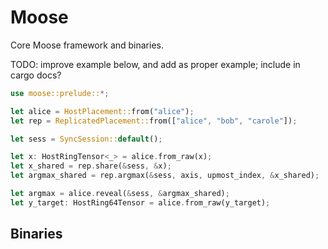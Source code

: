# Moose

Core Moose framework and binaries.

TODO: improve example below, and add as proper example; include in cargo docs?

```rust
use moose::prelude::*;

let alice = HostPlacement::from("alice");
let rep = ReplicatedPlacement::from(["alice", "bob", "carole"]);

let sess = SyncSession::default();

let x: HostRingTensor<_> = alice.from_raw(x);
let x_shared = rep.share(&sess, &x);
let argmax_shared = rep.argmax(&sess, axis, upmost_index, &x_shared);

let argmax = alice.reveal(&sess, &argmax_shared);
let y_target: HostRing64Tensor = alice.from_raw(y_target);
```

## Binaries

